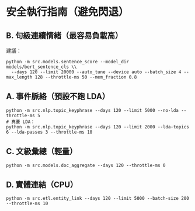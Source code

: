 # 安全執行指南（避免閃退）

## B. 句級連續情緒（最容易負載高）
建議：
```
python -m src.models.sentence_score --model_dir models/bert_sentence_cls \\
  --days 120 --limit 20000 --auto_tune --device auto --batch_size 4 --max_length 128 --throttle-ms 50 --mem_fraction 0.8
```

## A. 事件脈絡（預設不跑 LDA）
```
python -m src.nlp.topic_keyphrase --days 120 --limit 5000 --no-lda --throttle-ms 5
# 真要 LDA：
python -m src.nlp.topic_keyphrase --days 120 --limit 2000 --lda-topics 6 --lda-passes 3 --throttle-ms 10
```

## C. 文級彙總（輕量）
```
python -m src.models.doc_aggregate --days 120 --throttle-ms 0
```

## D. 實體連結（CPU）
```
python -m src.etl.entity_link --days 120 --limit 5000 --batch-size 200 --throttle-ms 10
```
